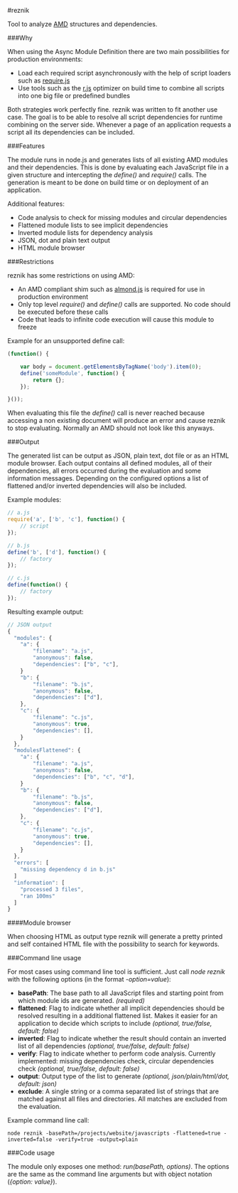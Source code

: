 #reznik

Tool to analyze [AMD](https://github.com/amdjs/amdjs-api/wiki/AMD) structures and dependencies.

###Why

When using the Async Module Definition there are two main possibilities for production environments:

* Load each required script asynchronously with the help of script loaders such as [require.js](http://requirejs.org/)
* Use tools such as the [r.js](https://github.com/jrburke/r.js) optimizer on build time to combine all scripts into one
big file or predefined bundles

Both strategies work perfectly fine. reznik was written to fit another use case.
The goal is to be able to resolve all script dependencies for runtime combining on the server side.
Whenever a page of an application requests a script all its dependencies can be included.

###Features

The module runs in node.js and generates lists of all existing AMD modules and their dependencies.
This is done by evaluating each JavaScript file in a given structure and intercepting the *define()* and *require()* calls.
The generation is meant to be done on build time or on deployment of an application.

Additional features:

* Code analysis to check for missing modules and circular dependencies
* Flattened module lists to see implicit dependencies
* Inverted module lists for dependency analysis
* JSON, dot and plain text output
* HTML module browser

###Restrictions

reznik has some restrictions on using AMD:

* An AMD compliant shim such as [almond.js](https://github.com/jrburke/almond) is required for use in production environment
* Only top level *require()* and *define()* calls are supported. No code should be executed before these calls
* Code that leads to infinite code execution will cause this module to freeze

Example for an unsupported define call:

```javascript
(function() {

    var body = document.getElementsByTagName('body').item(0); 
    define('someModule', function() {
        return {};
    });

}());
````

When evaluating this file the *define()* call is never reached because accessing a non existing document will produce
an error and cause reznik to stop evaluating. Normally an AMD should not look like this anyways.

###Output

The generated list can be output as JSON, plain text, dot file or as an HTML module browser.
Each output contains all defined modules, all of their dependencies, all errors occurred during the evaluation and some information messages.
Depending on the configured options a list of flattened and/or inverted dependencies will also be included.

Example modules:

```javascript
// a.js
require('a', ['b', 'c'], function() {
    // script
});

// b.js
define('b', ['d'], function() {
    // factory
});

// c.js
define(function() {
    // factory
});
```

Resulting example output:

```javascript
// JSON output
{
  "modules": {
    "a": {
        "filename": "a.js",
        "anonymous": false,
        "dependencies": ["b", "c"],
    }
    "b": {
        "filename": "b.js",
        "anonymous": false,
        "dependencies": ["d"],
    },
    "c": {
        "filename": "c.js",
        "anonymous": true,
        "dependencies": [],
    }
  },
  "modulesFlattened": {
    "a": {
        "filename": "a.js",
        "anonymous": false,
        "dependencies": ["b", "c", "d"],
    }
    "b": {
        "filename": "b.js",
        "anonymous": false,
        "dependencies": ["d"],
    },
    "c": {
        "filename": "c.js",
        "anonymous": true,
        "dependencies": [],
    }
  },
  "errors": [
    "missing dependency d in b.js"
  ]
  "information": [
    "processed 3 files",
    "ran 100ms"
  ]
}
```

####Module browser

When choosing HTML as output type reznik will generate a pretty printed and self contained HTML file with the possibility to search for keywords.

###Command line usage

For most cases using command line tool is sufficient. Just call *node reznik* with the following options (in the format *-option=value*):

* **basePath**: The base path to all JavaScript files and starting point from which module ids are generated. *(required)*
* **flattened**: Flag to indicate whether all implicit dependencies should be resolved resulting in a additional flattened
list. Makes it easier for an application to decide which scripts to include *(optional, true/false, default: false)*
* **inverted**: Flag to indicate whether the result should contain an inverted list of all dependencies *(optional, true/false, default: false)*
* **verify**: Flag to indicate whether to perform code analysis. Currently implemented: missing dependencies check,
circular dependencies check *(optional, true/false, default: false)*
* **output**: Output type of the list to generate *(optional, json/plain/html/dot, default: json)*
* **exclude**: A single string or a comma separated list of strings that are matched against all files and directories.
All matches are excluded from the evaluation.

Example command line call:

    node reznik -basePath=/projects/website/javascripts -flattened=true -inverted=false -verify=true -output=plain

###Code usage

The module only exposes one method: *run(basePath, options)*.
The options are the same as the command line arguments but with object notation (*{option: value}*).
